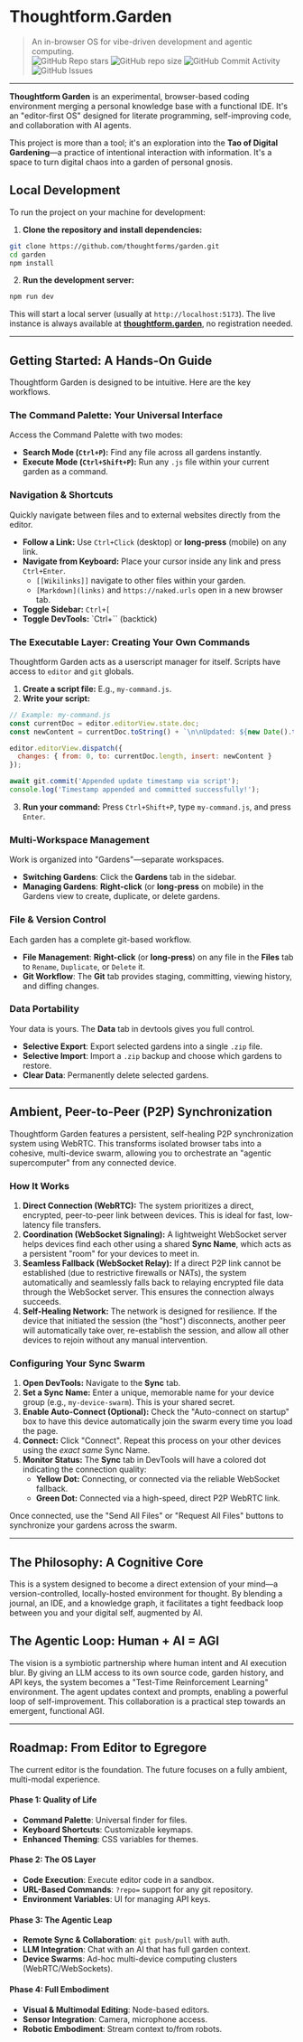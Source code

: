 # Thoughtform.Garden

> An in-browser OS for vibe-driven development and agentic computing.<br>
> ![GitHub Repo stars](https://img.shields.io/github/stars/thoughtforms/garden)
![GitHub repo size](https://img.shields.io/github/repo-size/thoughtforms/garden)
![GitHub Commit Activity](https://img.shields.io/github/commit-activity/m/thoughtforms/garden)
![GitHub Issues](https://img.shields.io/github/issues/thoughtforms/garden)

---

**Thoughtform Garden** is an experimental, browser-based coding environment merging a personal knowledge base with a functional IDE. It's an "editor-first OS" designed for literate programming, self-improving code, and collaboration with AI agents.

This project is more than a tool; it's an exploration into the **Tao of Digital Gardening**—a practice of intentional interaction with information. It's a space to turn digital chaos into a garden of personal gnosis.

## Local Development
To run the project on your machine for development:
1.  **Clone the repository and install dependencies:**
```bash
git clone https://github.com/thoughtforms/garden.git
cd garden
npm install
```
2.  **Run the development server:**
```bash
npm run dev
```
This will start a local server (usually at `http://localhost:5173`). The live instance is always available at [**thoughtform.garden**](https://thoughtform.garden), no registration needed.

***

## Getting Started: A Hands-On Guide
Thoughtform Garden is designed to be intuitive. Here are the key workflows.

### The Command Palette: Your Universal Interface
Access the Command Palette with two modes:
-   **Search Mode (`Ctrl+P`):** Find any file across all gardens instantly.
-   **Execute Mode (`Ctrl+Shift+P`):** Run any `.js` file within your current garden as a command.

### Navigation & Shortcuts
Quickly navigate between files and to external websites directly from the editor.
-   **Follow a Link:** Use `Ctrl+Click` (desktop) or **long-press** (mobile) on any link.
-   **Navigate from Keyboard:** Place your cursor inside any link and press `Ctrl+Enter`.
    - `[[Wikilinks]]` navigate to other files within your garden.
    - `[Markdown](links)` and `https://naked.urls` open in a new browser tab.
-   **Toggle Sidebar:** `Ctrl+[`
-   **Toggle DevTools:** `Ctrl+\`` (backtick)

### The Executable Layer: Creating Your Own Commands
Thoughtform Garden acts as a userscript manager for itself. Scripts have access to `editor` and `git` globals.

1.  **Create a script file:** E.g., `my-command.js`.
2.  **Write your script:**
```js
// Example: my-command.js
const currentDoc = editor.editorView.state.doc;
const newContent = currentDoc.toString() + `\n\nUpdated: ${new Date().toISOString()}`;

editor.editorView.dispatch({
  changes: { from: 0, to: currentDoc.length, insert: newContent }
});

await git.commit('Appended update timestamp via script');
console.log('Timestamp appended and committed successfully!');
```
3.  **Run your command:** Press `Ctrl+Shift+P`, type `my-command.js`, and press `Enter`.

### Multi-Workspace Management
Work is organized into "Gardens"—separate workspaces.
- **Switching Gardens**: Click the **Gardens** tab in the sidebar.
- **Managing Gardens**: **Right-click** (or **long-press** on mobile) in the Gardens view to create, duplicate, or delete gardens.

### File & Version Control
Each garden has a complete git-based workflow.
- **File Management**: **Right-click** (or **long-press**) on any file in the **Files** tab to `Rename`, `Duplicate`, or `Delete` it.
- **Git Workflow**: The **Git** tab provides staging, committing, viewing history, and diffing changes.

### Data Portability
Your data is yours. The **Data** tab in devtools gives you full control.
- **Selective Export**: Export selected gardens into a single `.zip` file.
- **Selective Import**: Import a `.zip` backup and choose which gardens to restore.
- **Clear Data**: Permanently delete selected gardens.

***

## Ambient, Peer-to-Peer (P2P) Synchronization

Thoughtform Garden features a persistent, self-healing P2P synchronization system using WebRTC. This transforms isolated browser tabs into a cohesive, multi-device swarm, allowing you to orchestrate an "agentic supercomputer" from any connected device.

### How It Works

1.  **Direct Connection (WebRTC):** The system prioritizes a direct, encrypted, peer-to-peer link between devices. This is ideal for fast, low-latency file transfers.
2.  **Coordination (WebSocket Signaling):** A lightweight WebSocket server helps devices find each other using a shared **Sync Name**, which acts as a persistent "room" for your devices to meet in.
3.  **Seamless Fallback (WebSocket Relay):** If a direct P2P link cannot be established (due to restrictive firewalls or NATs), the system automatically and seamlessly falls back to relaying encrypted file data through the WebSocket server. This ensures the connection always succeeds.
4.  **Self-Healing Network:** The network is designed for resilience. If the device that initiated the session (the "host") disconnects, another peer will automatically take over, re-establish the session, and allow all other devices to rejoin without any manual intervention.

### Configuring Your Sync Swarm

1.  **Open DevTools:** Navigate to the **Sync** tab.
2.  **Set a Sync Name:** Enter a unique, memorable name for your device group (e.g., `my-device-swarm`). This is your shared secret.
3.  **Enable Auto-Connect (Optional):** Check the "Auto-connect on startup" box to have this device automatically join the swarm every time you load the page.
4.  **Connect:** Click "Connect". Repeat this process on your other devices using the *exact same* Sync Name.
5.  **Monitor Status:** The **Sync** tab in DevTools will have a colored dot indicating the connection quality:
    -   **Yellow Dot:** Connecting, or connected via the reliable WebSocket fallback.
    -   **Green Dot:** Connected via a high-speed, direct P2P WebRTC link.

Once connected, use the "Send All Files" or "Request All Files" buttons to synchronize your gardens across the swarm.

***

## The Philosophy: A Cognitive Core
This is a system designed to become a direct extension of your mind—a version-controlled, locally-hosted environment for thought. By blending a journal, an IDE, and a knowledge graph, it facilitates a tight feedback loop between you and your digital self, augmented by AI.

## The Agentic Loop: Human + AI = AGI
The vision is a symbiotic partnership where human intent and AI execution blur. By giving an LLM access to its own source code, garden history, and API keys, the system becomes a "Test-Time Reinforcement Learning" environment. The agent updates context and prompts, enabling a powerful loop of self-improvement. This collaboration is a practical step towards an emergent, functional AGI.

---

## Roadmap: From Editor to Egregore
The current editor is the foundation. The future focuses on a fully ambient, multi-modal experience.
#### Phase 1: Quality of Life
- **Command Palette**: Universal finder for files.
- **Keyboard Shortcuts**: Customizable keymaps.
- **Enhanced Theming**: CSS variables for themes.
#### Phase 2: The OS Layer
- **Code Execution**: Execute editor code in a sandbox.
- **URL-Based Commands**: `?repo=` support for any git repository.
- **Environment Variables**: UI for managing API keys.
#### Phase 3: The Agentic Leap
- **Remote Sync & Collaboration**: `git push/pull` with auth.
- **LLM Integration**: Chat with an AI that has full garden context.
- **Device Swarms**: Ad-hoc multi-device computing clusters (WebRTC/WebSockets).
#### Phase 4: Full Embodiment
- **Visual & Multimodal Editing**: Node-based editors.
- **Sensor Integration**: Camera, microphone access.
- **Robotic Embodiment**: Stream context to/from robots.